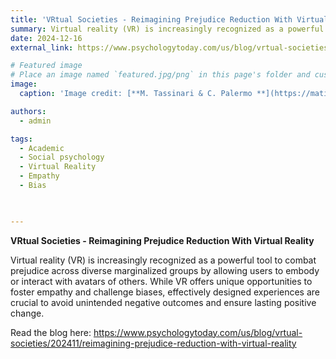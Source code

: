 ```yaml
---
title: 'VRtual Societies - Reimagining Prejudice Reduction With Virtual Reality'
summary: Virtual reality (VR) is increasingly recognized as a powerful tool to combat prejudice across diverse marginalized groups by allowing users to embody or interact with avatars of others. While VR offers unique opportunities to foster empathy and challenge biases, effectively designed experiences are crucial to avoid unintended negative outcomes and ensure lasting positive change.
date: 2024-12-16
external_link: https://www.psychologytoday.com/us/blog/vrtual-societies/202411/reimagining-prejudice-reduction-with-virtual-reality

# Featured image
# Place an image named `featured.jpg/png` in this page's folder and customize its options here.
image:
  caption: 'Image credit: [**M. Tassinari & C. Palermo **](https://matildetassinari.com)'

authors:
  - admin

tags:
  - Academic
  - Social psychology
  - Virtual Reality
  - Empathy
  - Bias


  
---
```

**VRtual Societies - Reimagining Prejudice Reduction With Virtual Reality** 

Virtual reality (VR) is increasingly recognized as a powerful tool to combat prejudice across diverse marginalized groups by allowing users to embody or interact with avatars of others. While VR offers unique opportunities to foster empathy and challenge biases, effectively designed experiences are crucial to avoid unintended negative outcomes and ensure lasting positive change.

Read the blog here: https://www.psychologytoday.com/us/blog/vrtual-societies/202411/reimagining-prejudice-reduction-with-virtual-reality
